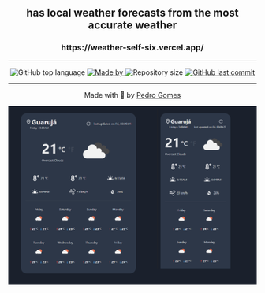 <h2 align="center">
   has local weather forecasts from the most accurate weather 
</h2>

<h3 align="center"> https://weather-self-six.vercel.app/ </h3>

---

<div align="center">
  <img alt="GitHub top language" src="https://img.shields.io/github/languages/top/pedroleinar/weather?color=%2334CB79">

  <a href="https://www.linkedin.com/in/pedroleinar/">
    <img alt="Made by" src="https://img.shields.io/badge/made%20by-Pedro%20Gomes-%2334CB79">
  </a>

  <img alt="Repository size" src="https://img.shields.io/github/repo-size/pedroleinar/weather?color=%2334CB79">

  <a href="https://github.com/pedroleinar/weather/commits/master">
    <img alt="GitHub last commit" src="https://img.shields.io/github/last-commit/pedroleinar/weather?color=%2334CB79">
  </a>

  </div>

---

<p align="center">
  Made with 💜 by <a href="https://www.linkedin.com/in/pedroleinar/">Pedro Gomes</a>
</p>

<img src=".github/weather.png" alt="weather image"><br /><br />
